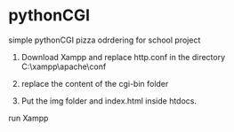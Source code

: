 # pythonCGI
simple pythonCGI pizza odrdering for school project

1. Download Xampp and replace http.conf in the directory C:\xampp\apache\conf

2. replace the content of the cgi-bin folder


3. Put the img folder and index.html inside htdocs.


run Xampp 
